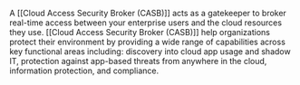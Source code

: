 A [[Cloud Access Security Broker (CASB)]] acts as a gatekeeper to broker real-time access between your enterprise users and the cloud resources they use. [[Cloud Access Security Broker (CASB)]] help organizations protect their environment by providing a wide range of capabilities across key functional areas including: discovery into cloud app usage and shadow IT, protection against app-based threats from anywhere in the cloud, information protection, and compliance.